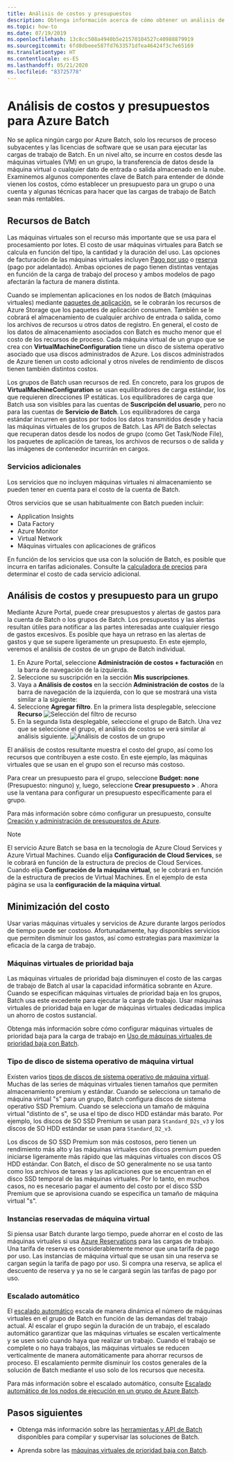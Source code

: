 ```yaml
---
title: Análisis de costos y presupuestos
description: Obtenga información acerca de cómo obtener un análisis de costos y establecer un presupuesto para los recursos de proceso subyacentes y las licencias de software que se usan para ejecutar las cargas de trabajo de Batch.
ms.topic: how-to
ms.date: 07/19/2019
ms.openlocfilehash: 13c8cc508a4940b5e21570104527c40988879919
ms.sourcegitcommit: 6fd8dbeee587fd7633571dfea46424f3c7e65169
ms.translationtype: HT
ms.contentlocale: es-ES
ms.lasthandoff: 05/21/2020
ms.locfileid: "83725778"
---
```

# <a name="cost-analysis-and-budgets-for-azure-batch"></a>Análisis de costos y presupuestos para Azure Batch

No se aplica ningún cargo por Azure Batch, solo los recursos de proceso subyacentes y las licencias de software que se usan para ejecutar las cargas de trabajo de Batch. En un nivel alto, se incurre en costos desde las máquinas virtuales (VM) en un grupo, la transferencia de datos desde la máquina virtual o cualquier dato de entrada o salida almacenado en la nube. Examinemos algunos componentes clave de Batch para entender de dónde vienen los costos, cómo establecer un presupuesto para un grupo o una cuenta y algunas técnicas para hacer que las cargas de trabajo de Batch sean más rentables.

## <a name="batch-resources"></a>Recursos de Batch

Las máquinas virtuales son el recurso más importante que se usa para el procesamiento por lotes. El costo de usar máquinas virtuales para Batch se calcula en función del tipo, la cantidad y la duración del uso. Las opciones de facturación de las máquinas virtuales incluyen [Pago por uso](https://azure.microsoft.com/offers/ms-azr-0003p/) o [reserva](../cost-management-billing/reservations/save-compute-costs-reservations.md) (pago por adelantado). Ambas opciones de pago tienen distintas ventajas en función de la carga de trabajo del proceso y ambos modelos de pago afectarán la factura de manera distinta.

Cuando se implementan aplicaciones en los nodos de Batch (máquinas virtuales) mediante [paquetes de aplicación](batch-application-packages.md), se le cobrarán los recursos de Azure Storage que los paquetes de aplicación consumen. También se le cobrará el almacenamiento de cualquier archivo de entrada o salida, como los archivos de recursos u otros datos de registro. En general, el costo de los datos de almacenamiento asociados con Batch es mucho menor que el costo de los recursos de proceso. Cada máquina virtual de un grupo que se crea con **VirtualMachineConfiguration** tiene un disco de sistema operativo asociado que usa discos administrados de Azure. Los discos administrados de Azure tienen un costo adicional y otros niveles de rendimiento de discos tienen también distintos costos.

Los grupos de Batch usan recursos de red. En concreto, para los grupos de **VirtualMachineConfiguration** se usan equilibradores de carga estándar, los que requieren direcciones IP estáticas. Los equilibradores de carga que Batch usa son visibles para las cuentas de **Suscripción del usuario**, pero no para las cuentas de **Servicio de Batch**. Los equilibradores de carga estándar incurren en gastos por todos los datos transmitidos desde y hacia las máquinas virtuales de los grupos de Batch. Las API de Batch selectas que recuperan datos desde los nodos de grupo (como Get Task/Node File), los paquetes de aplicación de tareas, los archivos de recursos o de salida y las imágenes de contenedor incurrirán en cargos.

### <a name="additional-services"></a>Servicios adicionales

Los servicios que no incluyen máquinas virtuales ni almacenamiento se pueden tener en cuenta para el costo de la cuenta de Batch.

Otros servicios que se usan habitualmente con Batch pueden incluir:

- Application Insights
- Data Factory
- Azure Monitor
- Virtual Network
- Máquinas virtuales con aplicaciones de gráficos

En función de los servicios que usa con la solución de Batch, es posible que incurra en tarifas adicionales. Consulte la [calculadora de precios](https://azure.microsoft.com/pricing/calculator/) para determinar el costo de cada servicio adicional.

## <a name="cost-analysis-and-budget-for-a-pool"></a>Análisis de costos y presupuesto para un grupo

Mediante Azure Portal, puede crear presupuestos y alertas de gastos para la cuenta de Batch o los grupos de Batch. Los presupuestos y las alertas resultan útiles para notificar a las partes interesadas ante cualquier riesgo de gastos excesivos. Es posible que haya un retraso en las alertas de gastos y que se supere ligeramente un presupuesto. En este ejemplo, veremos el análisis de costos de un grupo de Batch individual.

1. En Azure Portal, seleccione **Administración de costos + facturación** en la barra de navegación de la izquierda.
1. Seleccione su suscripción en la sección **Mis suscripciones**.
1. Vaya a **Análisis de costos** en la sección **Administración de costos** de la barra de navegación de la izquierda, con lo que se mostrará una vista similar a la siguiente:
1. Seleccione **Agregar filtro**. En la primera lista desplegable, seleccione **Recurso** ![Selección del filtro de recurso](./media/batch-budget/resource-filter.png)
1. En la segunda lista desplegable, seleccione el grupo de Batch. Una vez que se seleccione el grupo, el análisis de costos se verá similar al análisis siguiente.
    ![Análisis de costos de un grupo](./media/batch-budget/pool-cost-analysis.png)

El análisis de costos resultante muestra el costo del grupo, así como los recursos que contribuyen a este costo. En este ejemplo, las máquinas virtuales que se usan en el grupo son el recurso más costoso.

Para crear un presupuesto para el grupo, seleccione **Budget: none** (Presupuesto: ninguno) y, luego, seleccione **Crear presupuesto >** . Ahora use la ventana para configurar un presupuesto específicamente para el grupo.

Para más información sobre cómo configurar un presupuesto, consulte [Creación y administración de presupuestos de Azure](../cost-management-billing/costs/tutorial-acm-create-budgets.md).

> [!NOTE]
> El servicio Azure Batch se basa en la tecnología de Azure Cloud Services y Azure Virtual Machines. Cuando elija **Configuración de Cloud Services**, se le cobrará en función de la estructura de precios de Cloud Services. Cuando elija **Configuración de la máquina virtual**, se le cobrará en función de la estructura de precios de Virtual Machines. En el ejemplo de esta página se usa la **configuración de la máquina virtual**.

## <a name="minimize-cost"></a>Minimización del costo

Usar varias máquinas virtuales y servicios de Azure durante largos períodos de tiempo puede ser costoso. Afortunadamente, hay disponibles servicios que permiten disminuir los gastos, así como estrategias para maximizar la eficacia de la carga de trabajo.

### <a name="low-priority-virtual-machines"></a>Máquinas virtuales de prioridad baja

Las máquinas virtuales de prioridad baja disminuyen el costo de las cargas de trabajo de Batch al usar la capacidad informática sobrante en Azure. Cuando se especifican máquinas virtuales de prioridad baja en los grupos, Batch usa este excedente para ejecutar la carga de trabajo. Usar máquinas virtuales de prioridad baja en lugar de máquinas virtuales dedicadas implica un ahorro de costos sustancial.

Obtenga más información sobre cómo configurar máquinas virtuales de prioridad baja para la carga de trabajo en [Uso de máquinas virtuales de prioridad baja con Batch](batch-low-pri-vms.md).

### <a name="virtual-machine-os-disk-type"></a>Tipo de disco de sistema operativo de máquina virtual

Existen varios [tipos de discos de sistema operativo de máquina virtual](../virtual-machines/windows/disks-types.md). Muchas de las series de máquinas virtuales tienen tamaños que permiten almacenamiento premium y estándar. Cuando se selecciona un tamaño de máquina virtual "s" para un grupo, Batch configura discos de sistema operativo SSD Premium. Cuando se selecciona un tamaño de máquina virtual "distinto de s", se usa el tipo de disco HDD estándar más barato. Por ejemplo, los discos de SO SSD Premium se usan para `Standard_D2s_v3` y los discos de SO HDD estándar se usan para `Standard_D2_v3`.

Los discos de SO SSD Premium son más costosos, pero tienen un rendimiento más alto y las máquinas virtuales con discos premium pueden iniciarse ligeramente más rápido que las máquinas virtuales con discos OS HDD estándar. Con Batch, el disco de SO generalmente no se usa tanto como los archivos de tareas y las aplicaciones que se encuentran en el disco SSD temporal de las máquinas virtuales. Por lo tanto, en muchos casos, no es necesario pagar el aumento del costo por el disco SSD Premium que se aprovisiona cuando se especifica un tamaño de máquina virtual "s".

### <a name="reserved-virtual-machine-instances"></a>Instancias reservadas de máquina virtual

Si piensa usar Batch durante largo tiempo, puede ahorrar en el costo de las máquinas virtuales si usa [Azure Reservations](../cost-management-billing/reservations/save-compute-costs-reservations.md) para las cargas de trabajo. Una tarifa de reserva es considerablemente menor que una tarifa de pago por uso. Las instancias de máquina virtual que se usan sin una reserva se cargan según la tarifa de pago por uso. Si compra una reserva, se aplica el descuento de reserva y ya no se le cargará según las tarifas de pago por uso.

### <a name="automatic-scaling"></a>Escalado automático

El [escalado automático](batch-automatic-scaling.md) escala de manera dinámica el número de máquinas virtuales en el grupo de Batch en función de las demandas del trabajo actual. Al escalar el grupo según la duración de un trabajo, el escalado automático garantizar que las máquinas virtuales se escalen verticalmente y se usen solo cuando haya que realizar un trabajo. Cuando el trabajo se complete o no haya trabajos, las máquinas virtuales se reducen verticalmente de manera automáticamente para ahorrar recursos de proceso. El escalamiento permite disminuir los costos generales de la solución de Batch mediante el uso solo de los recursos que necesita.

Para más información sobre el escalado automático, consulte [Escalado automático de los nodos de ejecución en un grupo de Azure Batch](batch-automatic-scaling.md).

## <a name="next-steps"></a>Pasos siguientes

- Obtenga más información sobre las [herramientas y API de Batch](batch-apis-tools.md) disponibles para compilar y supervisar las soluciones de Batch.  

- Aprenda sobre las [máquinas virtuales de prioridad baja con Batch](batch-low-pri-vms.md).
